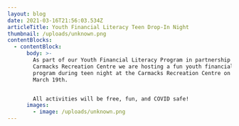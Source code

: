 ```yaml
---
layout: blog
date: 2021-03-16T21:56:03.534Z
articleTitle: Youth Financial Literacy Teen Drop-In Night
thumbnail: /uploads/unknown.png
contentBlocks:
  - contentBlock:
      body: >-
        As part of our Youth Financial Literacy Program in partnership with
        Carmacks Recreation Centre we are hosting a fun youth financial literacy
        program during teen night at the Carmacks Recreation Centre on Friday,
        March 19th.


        All activities will be free, fun, and COVID safe!
      images:
        - image: /uploads/unknown.png
---
```

